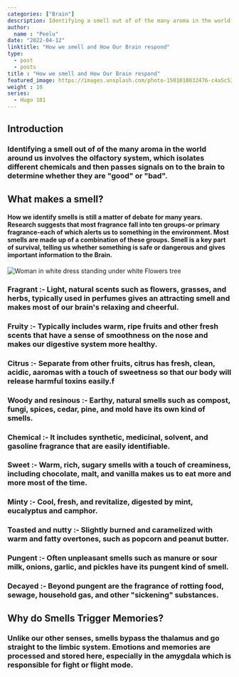 ```yaml
---
categories: ["Brain"]
description: Identifying a smell out of of the many aroma in the world around us involves the olfactory system, which isolates different chemicals and then passes signals on to the brain to determine whether they are "good" or "bad".
author:
  name : "Peelu"
date: "2022-04-12"
linktitle: "How we smell and How Our Brain respond"
type: 
  - post
  - posts
title : "How we smell and How Our Brain respond"
featured_image: https://images.unsplash.com/photo-1501010832476-c4a5c5351fde?ixlib=rb-1.2.1&ixid=MnwxMjA3fDB8MHxwaG90by1wYWdlfHx8fGVufDB8fHx8&auto=format&fit=crop&w=1169&q=80
weight : 10
series:  
  - Hugo 101
---
```


## Introduction

### Identifying a smell out of of the many aroma in the world around us involves the olfactory system, which isolates different chemicals and then passes signals on to the brain to determine whether they are "good" or "bad".

## What makes a smell?

#### How we identify smells is still a matter of debate for many years. Research suggests that most fragrance fall into ten groups-or primary fragrance-each of which alerts us to something in the environment. Most smells are made up of a combination of these groups. Smell is a key part of survival, telling us whether something is safe or dangerous and gives important information to the Brain.

![Woman in white dress standing under white Flowers tree](/smell1.webp)

### Fragrant :- Light, natural scents such as flowers, grasses, and herbs, typically used in perfumes gives an attracting smell and makes most of our brain's relaxing and cheerful.

### Fruity :- Typically includes warm, ripe fruits and other fresh scents that have a sense of smoothness on the nose and makes our digestive system more healthy.

### Citrus :- Separate from other fruits, citrus has fresh, clean, acidic, aaromas with a touch of sweetness so that our body will release harmful toxins easily.f

### Woody and resinous :- Earthy, natural smells such as compost, fungi, spices, cedar, pine, and mold have its own kind of smells.

### Chemical :- It includes synthetic, medicinal, solvent, and gasoline fragrance that are easily identifiable.

### Sweet :- Warm, rich, sugary smells with a touch of creaminess, including chocolate, malt, and vanilla makes us to eat more and more most of the time.

### Minty :- Cool, fresh, and revitalize, digested by mint, eucalyptus and camphor.

### Toasted and nutty :- Slightly burned and caramelized with warm and fatty overtones, such as popcorn and peanut butter.

### Pungent :- Often unpleasant smells such as manure or sour milk, onions, garlic, and pickles have its pungent kind of smell.

### Decayed :- Beyond pungent are the fragrance of rotting food, sewage, household gas, and other "sickening" substances.

## Why do Smells Trigger Memories?

### Unlike our other senses, smells bypass the thalamus and go straight to the limbic system. Emotions and memories are processed and stored here, especially in the amygdala which is responsible for fight or flight mode.

